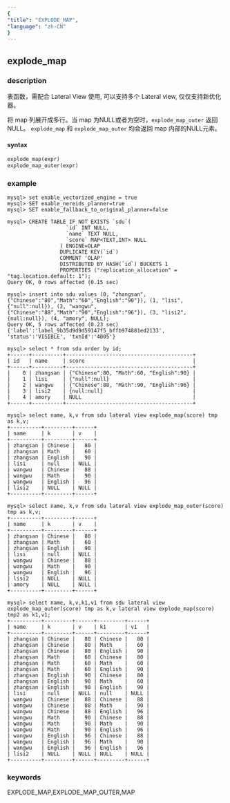 ```yaml
---
{
"title": "EXPLODE_MAP",
"language": "zh-CN"
}
---
```


<!--
Licensed to the Apache Software Foundation (ASF) under one
or more contributor license agreements.  See the NOTICE file
distributed with this work for additional information
regarding copyright ownership.  The ASF licenses this file
to you under the Apache License, Version 2.0 (the
"License"); you may not use this file except in compliance
with the License.  You may obtain a copy of the License at

  http://www.apache.org/licenses/LICENSE-2.0

Unless required by applicable law or agreed to in writing,
software distributed under the License is distributed on an
"AS IS" BASIS, WITHOUT WARRANTIES OR CONDITIONS OF ANY
KIND, either express or implied.  See the License for the
specific language governing permissions and limitations
under the License.
-->

## explode_map

### description

表函数，需配合 Lateral View 使用, 可以支持多个 Lateral view, 仅仅支持新优化器。

将 map 列展开成多行。当 map 为NULL或者为空时，`explode_map_outer` 返回NULL。
`explode_map` 和 `explode_map_outer` 均会返回 map 内部的NULL元素。

#### syntax
```sql
explode_map(expr)
explode_map_outer(expr)
```

### example

```
mysql> set enable_vectorized_engine = true
mysql> SET enable_nereids_planner=true
mysql> SET enable_fallback_to_original_planner=false

mysql> CREATE TABLE IF NOT EXISTS `sdu`(
                   `id` INT NULL,
                   `name` TEXT NULL,
                   `score` MAP<TEXT,INT> NULL
                 ) ENGINE=OLAP
                 DUPLICATE KEY(`id`)
                 COMMENT 'OLAP'
                 DISTRIBUTED BY HASH(`id`) BUCKETS 1
                 PROPERTIES ("replication_allocation" = "tag.location.default: 1");
Query OK, 0 rows affected (0.15 sec)

mysql> insert into sdu values (0, "zhangsan", {"Chinese":"80","Math":"60","English":"90"}), (1, "lisi", {"null":null}), (2, "wangwu", {"Chinese":"88","Math":"90","English":"96"}), (3, "lisi2", {null:null}), (4, "amory", NULL);
Query OK, 5 rows affected (0.23 sec)
{'label':'label_9b35d9d9d59147f5_bffb974881ed2133', 'status':'VISIBLE', 'txnId':'4005'}

mysql> select * from sdu order by id;
+------+----------+-----------------------------------------+
| id   | name     | score                                   |
+------+----------+-----------------------------------------+
|    0 | zhangsan | {"Chinese":80, "Math":60, "English":90} |
|    1 | lisi     | {"null":null}                           |
|    2 | wangwu   | {"Chinese":88, "Math":90, "English":96} |
|    3 | lisi2    | {null:null}                             |
|    4 | amory    | NULL                                    |
+------+----------+-----------------------------------------+

mysql> select name, k,v from sdu lateral view explode_map(score) tmp as k,v;
+----------+---------+------+
| name     | k       | v    |
+----------+---------+------+
| zhangsan | Chinese |   80 |
| zhangsan | Math    |   60 |
| zhangsan | English |   90 |
| lisi     | null    | NULL |
| wangwu   | Chinese |   88 |
| wangwu   | Math    |   90 |
| wangwu   | English |   96 |
| lisi2    | NULL    | NULL |
+----------+---------+------+

mysql> select name, k,v from sdu lateral view explode_map_outer(score) tmp as k,v;
+----------+---------+------+
| name     | k       | v    |
+----------+---------+------+
| zhangsan | Chinese |   80 |
| zhangsan | Math    |   60 |
| zhangsan | English |   90 |
| lisi     | null    | NULL |
| wangwu   | Chinese |   88 |
| wangwu   | Math    |   90 |
| wangwu   | English |   96 |
| lisi2    | NULL    | NULL |
| amory    | NULL    | NULL |
+----------+---------+------+

mysql> select name, k,v,k1,v1 from sdu lateral view explode_map_outer(score) tmp as k,v lateral view explode_map(score) tmp2 as k1,v1;
+----------+---------+------+---------+------+
| name     | k       | v    | k1      | v1   |
+----------+---------+------+---------+------+
| zhangsan | Chinese |   80 | Chinese |   80 |
| zhangsan | Chinese |   80 | Math    |   60 |
| zhangsan | Chinese |   80 | English |   90 |
| zhangsan | Math    |   60 | Chinese |   80 |
| zhangsan | Math    |   60 | Math    |   60 |
| zhangsan | Math    |   60 | English |   90 |
| zhangsan | English |   90 | Chinese |   80 |
| zhangsan | English |   90 | Math    |   60 |
| zhangsan | English |   90 | English |   90 |
| lisi     | null    | NULL | null    | NULL |
| wangwu   | Chinese |   88 | Chinese |   88 |
| wangwu   | Chinese |   88 | Math    |   90 |
| wangwu   | Chinese |   88 | English |   96 |
| wangwu   | Math    |   90 | Chinese |   88 |
| wangwu   | Math    |   90 | Math    |   90 |
| wangwu   | Math    |   90 | English |   96 |
| wangwu   | English |   96 | Chinese |   88 |
| wangwu   | English |   96 | Math    |   90 |
| wangwu   | English |   96 | English |   96 |
| lisi2    | NULL    | NULL | NULL    | NULL |
+----------+---------+------+---------+------+
```

### keywords
EXPLODE_MAP,EXPLODE_MAP_OUTER,MAP
